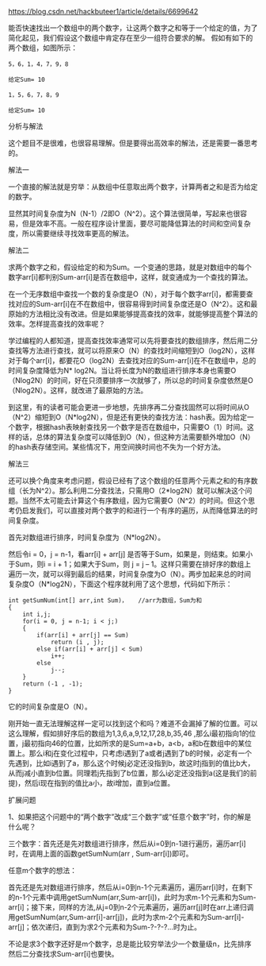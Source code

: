 https://blog.csdn.net/hackbuteer1/article/details/6699642

能否快速找出一个数组中的两个数字，让这两个数字之和等于一个给定的值，为了简化起见，我们假设这个数组中肯定存在至少一组符合要求的解。
     假如有如下的两个数组，如图所示：

    5，6，1，4，7，9，8
    
    给定Sum= 10
    
    1，5，6，7，8，9
    
    给定Sum= 10

分析与解法

这个题目不是很难，也很容易理解。但是要得出高效率的解法，还是需要一番思考的。

解法一

一个直接的解法就是穷举：从数组中任意取出两个数字，计算两者之和是否为给定的数字。

显然其时间复杂度为N（N-1）/2即O（N^2）。这个算法很简单，写起来也很容易，但是效率不高。一般在程序设计里面，要尽可能降低算法的时间和空间复杂度，所以需要继续寻找效率更高的解法。

解法二

求两个数字之和，假设给定的和为Sum。一个变通的思路，就是对数组中的每个数字arr[i]都判别Sum-arr[i]是否在数组中，这样，就变通成为一个查找的算法。

在一个无序数组中查找一个数的复杂度是O（N），对于每个数字arr[i]，都需要查找对应的Sum-arr[i]在不在数组中，很容易得到时间复杂度还是O（N^2）。这和最原始的方法相比没有改进。但是如果能够提高查找的效率，就能够提高整个算法的效率。怎样提高查找的效率呢？

学过编程的人都知道，提高查找效率通常可以先将要查找的数组排序，然后用二分查找等方法进行查找，就可以将原来O（N）的查找时间缩短到O（log2N），这样对于每个arr[i]，都要花O（log2N）去查找对应的Sum-arr[i]在不在数组中，总的时间复杂度降低为N* log2N。当让将长度为N的数组进行排序本身也需要O（Nlog2N）的时间，好在只须要排序一次就够了，所以总的时间复杂度依然是O（Nlog2N）。这样，就改进了最原始的方法。

到这里，有的读者可能会更进一步地想，先排序再二分查找固然可以将时间从O（N^2）缩短到O（N*log2N），但是还有更快的查找方法：hash表。因为给定一个数字，根据hash表映射查找另一个数字是否在数组中，只需要O（1）时间。这样的话，总体的算法复杂度可以降低到O（N），但这种方法需要额外增加O（N）的hash表存储空间。某些情况下，用空间换时间也不失为一个好方法。

解法三

还可以换个角度来考虑问题，假设已经有了这个数组的任意两个元素之和的有序数组（长为N^2）。那么利用二分查找法，只需用O（2*log2N）就可以解决这个问题。当然不太可能去计算这个有序数组，因为它需要O（N^2）的时间。但这个思考仍启发我们，可以直接对两个数字的和进行一个有序的遍历，从而降低算法的时间复杂度。

首先对数组进行排序，时间复杂度为（N*log2N）。

然后令i = 0，j = n-1，看arr[i] + arr[j] 是否等于Sum，如果是，则结束。如果小于Sum，则i = i + 1；如果大于Sum，则 j = j – 1。这样只需要在排好序的数组上遍历一次，就可以得到最后的结果，时间复杂度为O（N）。两步加起来总的时间复杂度O（N*log2N），下面这个程序就利用了这个思想，代码如下所示：

    int getSumNum(int[] arr,int Sum)，   //arr为数组，Sum为和 
    {
    	int i,j;
    	for(i = 0, j = n-1; i < j;)
    	{
    		if(arr[i] + arr[j] == Sum)
    			return (i , j);
    		else if(arr[i] + arr[j] < Sum)
    			i++;
    		else
    			j--;
    	}
    	return (-1 , -1);
    }

它的时间复杂度是O（N）。

刚开始一直无法理解这样一定可以找到这个和吗？难道不会漏掉了解的位置。可以这么理解，假如排好序后的数组为1,3,6,a,9,12,17,28,b,35,46  ,那么i最初指向1的位置，j最初指向46的位置，比如所求的是Sum=a+b，a<b，a和b在数组中的某位置上。那么i和j在变化过程中，只考虑i遇到了a或者j遇到了b的时候，必定有一个先遇到，比如i遇到了a，那么这个时候j必定还没指到b，故这时j指到的值比b大，从而j减小直到b位置。同理若j先指到了b位置，那么i必定还没指到a(这是我们的前提)，然后i现在指到的值比a小，故i增加，直到a位置。

扩展问题

1、如果把这个问题中的“两个数字”改成“三个数字”或“任意个数字”时，你的解是什么呢？

三个数字：首先还是先对数组进行排序，然后从i=0到n-1进行遍历，遍历arr[i]时，在调用上面的函数getSumNum(arr , Sum-arr[i])即可。

任意m个数字的想法：

首先还是先对数组进行排序，然后从i=0到n-1个元素遍历，遍历arr[i]时，在剩下的n-1个元素中调用getSumNum(arr,Sum-arr[i])，此时为求m-1个元素和为Sum-arr[i]；接下来，同样的方法,从j=0到n-2个元素遍历，遍历arr[j]时在arr上递归调用getSumNum(arr,Sum-arr[i]-arr[j])，此时为求m-2个元素和为Sum-arr[i]-arr[j]；依次递归，直到为求2个元素和为Sum-?-?-?...时为止。

不论是求3个数字还好是m个数字，总是能比较穷举法少一个数量级n，比先排序然后二分查找求Sum-arr[i]也要快。
